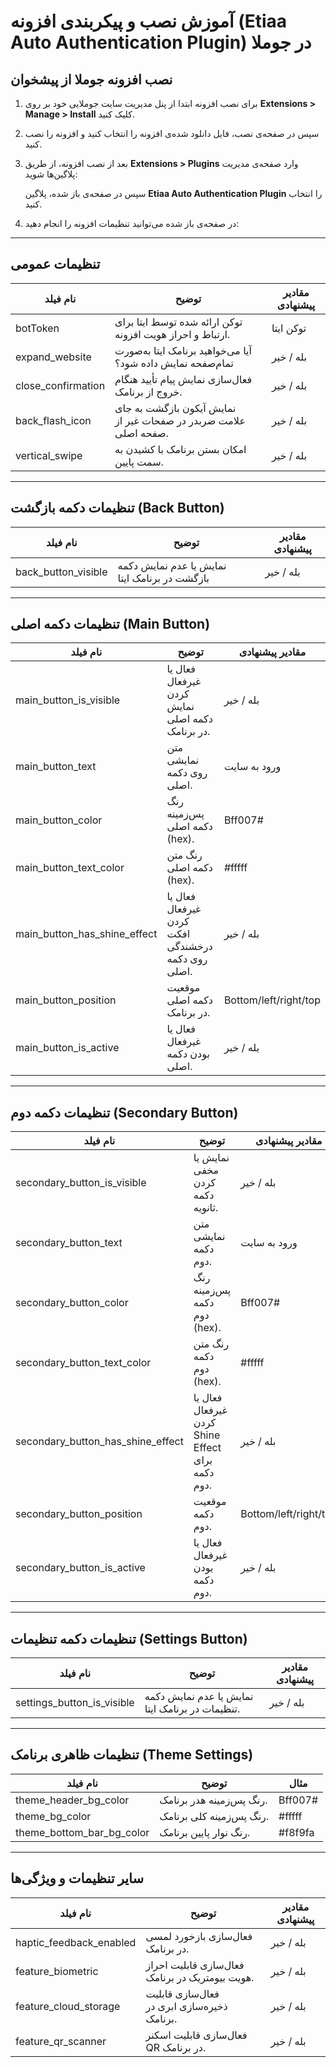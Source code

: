 # آموزش نصب و پیکربندی افزونه (Etiaa Auto Authentication Plugin) در جوملا

## نصب افزونه جوملا از پیشخوان

1. برای نصب افزونه ابتدا از پنل مدیریت سایت جوملایی خود بر روی **Extensions > Manage > Install** کلیک کنید.

2. سپس در صفحه‌ی نصب، فایل دانلود شده‌ی افزونه را انتخاب کنید و افزونه را نصب کنید.

3. بعد از نصب افزونه، از طریق **Extensions > Plugins** وارد صفحه‌ی مدیریت پلاگین‌ها شوید:

   سپس در صفحه‌ی باز شده، پلاگین **Etiaa Auto Authentication Plugin** را انتخاب کنید.

4. در صفحه‌ی باز شده می‌توانید تنظیمات افزونه را انجام دهید:

---

## تنظیمات عمومی

| نام فیلد           | توضیح                                                               | مقادیر پیشنهادی |
|--------------------|----------------------------------------------------------------------|------------------|
| botToken           | توکن ارائه شده توسط ایتا برای ارتباط و احراز هویت افزونه.          | توکن ایتا        |
| expand_website     | آیا می‌خواهید برنامک ایتا به‌صورت تمام‌صفحه نمایش داده شود؟        | بله / خیر        |
| close_confirmation | فعال‌سازی نمایش پیام تأیید هنگام خروج از برنامک.                    | بله / خیر        |
| back_flash_icon    | نمایش آیکون بازگشت به جای علامت ضربدر در صفحات غیر از صفحه اصلی.  | بله / خیر        |
| vertical_swipe     | امکان بستن برنامک با کشیدن به سمت پایین.                           | بله / خیر        |

---

## تنظیمات دکمه بازگشت (Back Button)

| نام فیلد            | توضیح                                                        | مقادیر پیشنهادی |
|---------------------|--------------------------------------------------------------|------------------|
| back_button_visible | نمایش یا عدم نمایش دکمه بازگشت در برنامک ایتا               | بله / خیر        |

---

## تنظیمات دکمه اصلی (Main Button)

| نام فیلد                    | توضیح                                                    | مقادیر پیشنهادی         |
|-----------------------------|----------------------------------------------------------|--------------------------|
| main_button_is_visible      | فعال یا غیرفعال کردن نمایش دکمه اصلی در برنامک.         | بله / خیر                |
| main_button_text            | متن نمایشی روی دکمه اصلی.                               | ورود به سایت             |
| main_button_color           | رنگ پس‌زمینه دکمه اصلی (hex).                          | Bff007#                  |
| main_button_text_color      | رنگ متن دکمه اصلی (hex).                                | #fffff                   |
| main_button_has_shine_effect| فعال یا غیرفعال کردن افکت درخشندگی روی دکمه اصلی.       | بله / خیر                |
| main_button_position        | موقعیت دکمه اصلی در برنامک.                            | Bottom/left/right/top    |
| main_button_is_active       | فعال یا غیرفعال بودن دکمه اصلی.                        | بله / خیر                |

---

## تنظیمات دکمه دوم (Secondary Button)

| نام فیلد                     | توضیح                                                  | مقادیر پیشنهادی         |
|------------------------------|--------------------------------------------------------|--------------------------|
| secondary_button_is_visible  | نمایش یا مخفی کردن دکمه ثانویه.                        | بله / خیر                |
| secondary_button_text        | متن نمایشی دکمه دوم.                                   | ورود به سایت             |
| secondary_button_color       | رنگ پس‌زمینه دکمه دوم (hex).                          | Bff007#                  |
| secondary_button_text_color  | رنگ متن دکمه دوم (hex).                                | #fffff                   |
| secondary_button_has_shine_effect | فعال یا غیرفعال کردن Shine Effect برای دکمه دوم. | بله / خیر                |
| secondary_button_position    | موقعیت دکمه دوم.                                      | Bottom/left/right/top    |
| secondary_button_is_active   | فعال یا غیرفعال بودن دکمه دوم.                        | بله / خیر                |

---

## تنظیمات دکمه تنظیمات (Settings Button)

| نام فیلد                   | توضیح                                               | مقادیر پیشنهادی |
|----------------------------|-----------------------------------------------------|------------------|
| settings_button_is_visible | نمایش یا عدم نمایش دکمه تنظیمات در برنامک ایتا.    | بله / خیر        |

---

## تنظیمات ظاهری برنامک (Theme Settings)

| نام فیلد                  | توضیح                                      | مثال        |
|---------------------------|--------------------------------------------|-------------|
| theme_header_bg_color     | رنگ پس‌زمینه هدر برنامک.                   | Bff007#     |
| theme_bg_color            | رنگ پس‌زمینه کلی برنامک.                   | #fffff      |
| theme_bottom_bar_bg_color | رنگ نوار پایین برنامک.                     | #f8f9fa     |

---

## سایر تنظیمات و ویژگی‌ها

| نام فیلد                | توضیح                                                  | مقادیر پیشنهادی |
|-------------------------|--------------------------------------------------------|------------------|
| haptic_feedback_enabled | فعال‌سازی بازخورد لمسی در برنامک.                     | بله / خیر        |
| feature_biometric       | فعال‌سازی قابلیت احراز هویت بیومتریک در برنامک.       | بله / خیر        |
| feature_cloud_storage   | فعال‌سازی قابلیت ذخیره‌سازی ابری در برنامک.           | بله / خیر        |
| feature_qr_scanner      | فعال‌سازی قابلیت اسکنر QR در برنامک.                  | بله / خیر        |